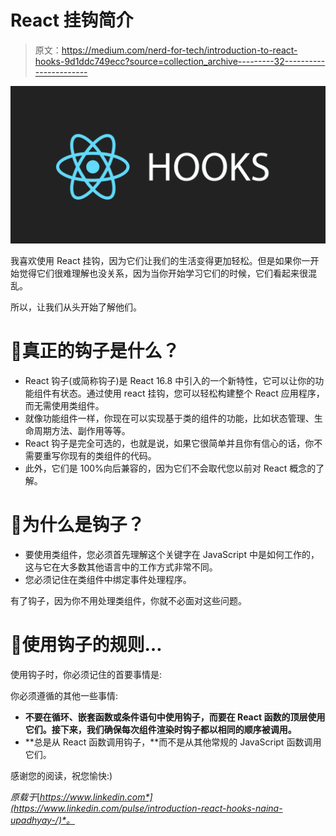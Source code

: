# React 挂钩简介

> 原文：<https://medium.com/nerd-for-tech/introduction-to-react-hooks-9d1ddc749ecc?source=collection_archive---------32----------------------->

![](img/02bea5074acbcb44db76b20e5fe239ce.png)

我喜欢使用 React 挂钩，因为它们让我们的生活变得更加轻松。但是如果你一开始觉得它们很难理解也没关系，因为当你开始学习它们的时候，它们看起来很混乱。

所以，让我们从头开始了解他们。

# 🔰真正的钩子是什么？

*   React 钩子(或简称钩子)是 React 16.8 中引入的一个新特性，它可以让你的功能组件有状态。通过使用 react 挂钩，您可以轻松构建整个 React 应用程序，而无需使用类组件。
*   就像功能组件一样，你现在可以实现基于类的组件的功能，比如状态管理、生命周期方法、副作用等等。
*   React 钩子是完全可选的，也就是说，如果它很简单并且你有信心的话，你不需要重写你现有的类组件的代码。
*   此外，它们是 100%向后兼容的，因为它们不会取代您以前对 React 概念的了解。

# 🔰为什么是钩子？

*   要使用类组件，您必须首先理解这个关键字在 JavaScript 中是如何工作的，这与它在大多数其他语言中的工作方式非常不同。
*   您必须记住在类组件中绑定事件处理程序。

有了钩子，因为你不用处理类组件，你就不必面对这些问题。

# 🔰使用钩子的规则…

使用钩子时，你必须记住的首要事情是:

你必须遵循的其他一些事情:

*   **不要在循环、嵌套函数或条件语句中使用钩子，而要在 React 函数的顶层使用它们。接下来，我们确保每次组件渲染时钩子都以相同的顺序被调用。**
*   **总是从 React 函数调用钩子，**而不是从其他常规的 JavaScript 函数调用它们。

感谢您的阅读，祝您愉快:)

*原载于*[*https://www.linkedin.com*](https://www.linkedin.com/pulse/introduction-react-hooks-naina-upadhyay-/)*。*